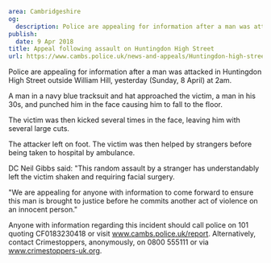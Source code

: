 ```yaml
area: Cambridgeshire
og:
  description: Police are appealing for information after a man was attacked in Huntingdon High Street outside William Hill, yesterday (Sunday, 8 April) at 2am.
publish:
  date: 9 Apr 2018
title: Appeal following assault on Huntingdon High Street
url: https://www.cambs.police.uk/news-and-appeals/Huntingdon-high-street-assault
```

Police are appealing for information after a man was attacked in Huntingdon High Street outside William Hill, yesterday (Sunday, 8 April) at 2am.

A man in a navy blue tracksuit and hat approached the victim, a man in his 30s, and punched him in the face causing him to fall to the floor.

The victim was then kicked several times in the face, leaving him with several large cuts.

The attacker left on foot. The victim was then helped by strangers before being taken to hospital by ambulance.

DC Neil Gibbs said: "This random assault by a stranger has understandably left the victim shaken and requiring facial surgery.

"We are appealing for anyone with information to come forward to ensure this man is brought to justice before he commits another act of violence on an innocent person."

Anyone with information regarding this incident should call police on 101 quoting CF0183230418 or visit www.cambs.police.uk/report. Alternatively, contact Crimestoppers, anonymously, on 0800 555111 or via www.crimestoppers-uk.org.
